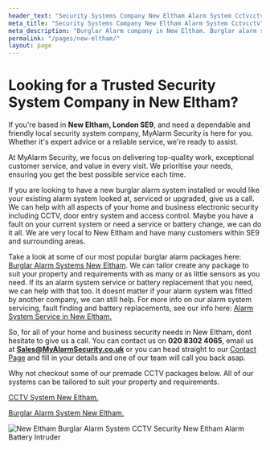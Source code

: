 ```yaml
---
header_text: "Security Systems Company New Eltham Alarm System Cctvcctv"
meta_title: "Security Systems Company New Eltham Alarm System Cctvcctv"
meta_description: "Burglar Alarm company in New Eltham. Burglar alarm systems, CCTV, Security Company near me New Eltham. Service, alarm battery, upgrade. Contact 020 8302 4065"
permalink: "/pages/new-eltham/"
layout: page
---
```


# **Looking for a Trusted Security System Company in New Eltham?** 

If you\'re based in **New Eltham, London SE9**, and need a dependable and friendly local security system company, MyAlarm Security is here for you. Whether it\'s expert advice or a reliable service, we\'re ready to assist.

At MyAlarm Security, we focus on delivering top-quality work, exceptional customer service, and value in every visit. We prioritise your needs, ensuring you get the best possible service each time.

If you are looking to have a new burglar alarm system installed or would like your existing alarm system looked at, serviced or upgraded, give us a call. We can help with all aspects of your home and business electronic security including CCTV, door entry system and access control. Maybe you have a fault on your current system or need a service or battery change, we can do it all. We are very local to New Eltham and have many customers within SE9 and surrounding areas.

Take a look at some of our most popular burglar alarm packages here: [Burglar Alarm Systems New Eltham](../categories/burglar-alarms.php.html). We can tailor create any package to suit your property and requirements with as many or as little sensors as you need. If its an alarm system service or battery replacement that you need, we can help with that too. It doesnt matter if your alarm system was fitted by another company, we can still help. For more info on our alarm system servicing, fault finding and battery replacements, see our info here: [Alarm System Service in New Eltham.](../categories/servicing-and-repairs.php.html)

So, for all of your home and business security needs in New Eltham, dont hesitate to give us a call. You can contact us on **020 8302 4065**, email us at **Sales@MyAlarmSecurity.co.uk** or you can head straight to our [Contact Page](../contact.php.html) and fill in your details and one of our team will call you back asap.

Why not checkout some of our premade CCTV packages below. All of our systems can be tailored to suit your property and requirements.

[CCTV System New Eltham.](../categories/cctv.php.html)

[Burglar Alarm System New Eltham.](../categories/burglar-alarms.php.html)

![New Eltham Burglar Alarm System CCTV Security New Eltham Alarm Battery Intruder](https://res.cloudinary.com/kbs/image/upload/f_auto,q_auto/seklxyqqfr3gaczwyfnu.webp "New Eltham SE9 Alarm System CCTV ")